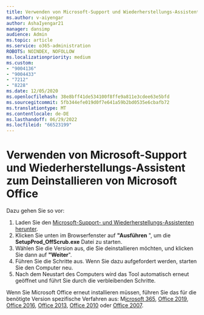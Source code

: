 ```yaml
---
title: Verwenden von Microsoft-Support und Wiederherstellungs-Assistent zum Deinstallieren von Microsoft Office
ms.author: v-aiyengar
author: AshaIyengar21
manager: dansimp
audience: Admin
ms.topic: article
ms.service: o365-administration
ROBOTS: NOINDEX, NOFOLLOW
ms.localizationpriority: medium
ms.custom:
- "9004136"
- "9004433"
- "7212"
- "8228"
ms.date: 12/05/2020
ms.openlocfilehash: 38e8bff41de534100f8ffe9a811e3cdee63e5bfd
ms.sourcegitcommit: 5fb344efe019d0f7e641a59b2bd0535e6cbafb72
ms.translationtype: MT
ms.contentlocale: de-DE
ms.lasthandoff: 06/29/2022
ms.locfileid: "66523199"
---
```

# <a name="use-microsoft-support-and-recovery-assistant-to-uninstall-microsoft-office"></a>Verwenden von Microsoft-Support und Wiederherstellungs-Assistent zum Deinstallieren von Microsoft Office

Dazu gehen Sie so vor:

1. Laden Sie den [Microsoft-Support- und Wiederherstellungs-Assistenten herunter](https://go.microsoft.com/fwlink/?linkid=2139122).
1. Klicken Sie unten im Browserfenster auf **"Ausführen** ", um die **SetupProd_OffScrub.exe** Datei zu starten.
1. Wählen Sie die Version aus, die Sie deinstallieren möchten, und klicken Sie dann auf **"Weiter**".
1. Führen Sie die Schritte aus. Wenn Sie dazu aufgefordert werden, starten Sie den Computer neu.
1. Nach dem Neustart des Computers wird das Tool automatisch erneut geöffnet und führt Sie durch die verbleibenden Schritte.

Wenn Sie Microsoft Office erneut installieren müssen, führen Sie das für die benötigte Version spezifische Verfahren aus: M[icrosoft 365](https://go.microsoft.com/fwlink/?linkid=2138843), [Office 2019](https://go.microsoft.com/fwlink/?linkid=2138843), [Office 2016](https://go.microsoft.com/fwlink/?linkid=2138919), [Office 2013](https://go.microsoft.com/fwlink/?linkid=2138919), [Office 2010](https://go.microsoft.com/fwlink/?linkid=2139237) oder [Office 2007](https://go.microsoft.com/fwlink/?linkid=2138644).